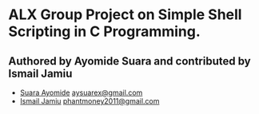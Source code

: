 # ALX Group Project on Simple Shell Scripting in C Programming.

## Authored by Ayomide Suara and contributed by Ismail Jamiu

* [Suara Ayomide](https://twitter.com/Aysuarex) <aysuarex@gmail.com>
* [Ismail Jamiu](https://twitter.com/IsmailJamiuBab1) <phantmoney2011@gmail.com>
